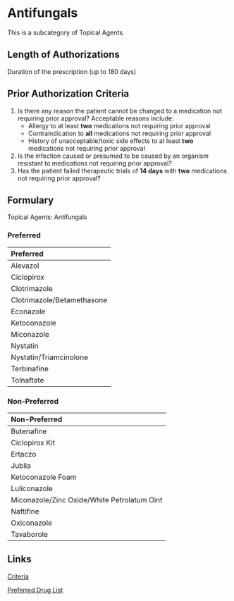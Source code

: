 # Antifungals

This is a subcategory of Topical Agents.

## Length of Authorizations

Duration of the prescription (up to 180 days)

## Prior Authorization Criteria

1.  Is there any reason the patient cannot be changed to a medication not requiring prior approval? Acceptable reasons include:
    -   Allergy to at least **two** medications not requiring prior approval
    -   Contraindication to **all** medications not requiring prior approval
    -   History of unacceptable/toxic side effects to at least **two** medications not requiring prior approval
2.  Is the infection caused or presumed to be caused by an organism resistant to medications not requiring prior approval?
3.  Has the patient failed therapeutic trials of **14 days** with **two** medications not requiring prior approval?

## Formulary

Topical Agents: Antifungals

### Preferred

| Preferred                  |
| :------------------------- |
| Alevazol                   |
| Ciclopirox                 |
| Clotrimazole               |
| Clotrimazole/Betamethasone |
| Econazole                  |
| Ketoconazole               |
| Miconazole                 |
| Nystatin                   |
| Nystatin/Triamcinolone     |
| Terbinafine                |
| Tolnaftate                 |

### Non-Preferred

| Non-Preferred                               |
| :------------------------------------------ |
| Butenafine                                  |
| Ciclopirox Kit                              |
| Ertaczo                                     |
| Jublia                                      |
| Ketoconazole Foam                           |
| Luliconazole                                |
| Miconazole/Zinc Oxide/White Petrolatum Oint |
| Naftifine                                   |
| Oxiconazole                                 |
| Tavaborole                                  |


## Links

[Criteria](https://pharmacy.medicaid.ohio.gov/sites/default/files/20221001_UPDL_Criteria_APPROVED.pdf#page=98)

[Preferred Drug List](https://pharmacy.medicaid.ohio.gov/sites/default/files/20221001_UPDL_APPROVED_.pdf#page=32)